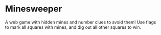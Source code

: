 # Minesweeper
A web game with hidden mines and number clues to avoid them! Use flags to mark all squares with mines, and dig out all other squares to win. 
